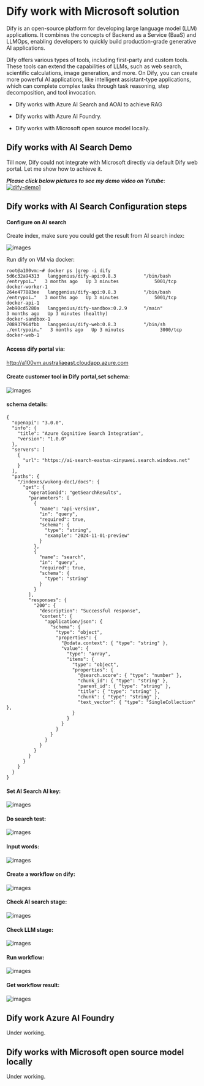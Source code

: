 # Dify work with Microsoft solution

Dify is an open-source platform for developing large language model (LLM) applications. It combines the concepts of Backend as a Service (BaaS) and LLMOps, enabling developers to quickly build production-grade generative AI applications.

Dify offers various types of tools, including first-party and custom tools. These tools can extend the capabilities of LLMs, such as web search, scientific calculations, image generation, and more. On Dify, you can create more powerful AI applications, like intelligent assistant-type applications, which can complete complex tasks through task reasoning, step decomposition, and tool invocation.

- Dify works with Azure AI Search and AOAI to achieve RAG

- Dify works with Azure AI Foundry.

- Dify works with Microsoft open source model locally.

  

## Dify works with AI Search Demo

Till now, Dify could not integrate with Microsoft directly via default Dify web portal. Let me show how to achieve it.

***Please click below pictures to see my demo video on Yutube***:
[![dify-demo1](https://raw.githubusercontent.com/xinyuwei-david/david-share/refs/heads/master/IMAGES/6.webp)](https://youtu.be/_-Y432d2VQU)

## Dify works with AI Search Configuration steps



#### **Configure on AI search**



Create index, make sure you could get the result from AI search index:



![images](https://github.com/xinyuwei-david/david-share/blob/master/LLMs/ollama-Dify/images/1.png)



Run dify on VM via docker:

```
root@a100vm:~# docker ps |grep -i dify
5d6c32a94313   langgenius/dify-api:0.8.3          "/bin/bash /entrypoi…"   3 months ago   Up 3 minutes             5001/tcp                                                                   docker-worker-1
264e477883ee   langgenius/dify-api:0.8.3          "/bin/bash /entrypoi…"   3 months ago   Up 3 minutes             5001/tcp                                                                   docker-api-1
2eb90cd5280a   langgenius/dify-sandbox:0.2.9      "/main"                  3 months ago   Up 3 minutes (healthy)                                                                              docker-sandbox-1
708937964fbb   langgenius/dify-web:0.8.3          "/bin/sh ./entrypoin…"   3 months ago   Up 3 minutes             3000/tcp                                                                   docker-web-1
```



#### **Access dify portal via:**

http://a100vm.australiaeast.cloudapp.azure.com





####  **Create customer tool in Dify portal,set schema:**



![images](https://github.com/xinyuwei-david/david-share/blob/master/LLMs/ollama-Dify/images/3.png)



#### **schema details:**

```
{
  "openapi": "3.0.0",
  "info": {
    "title": "Azure Cognitive Search Integration",
    "version": "1.0.0"
  },
  "servers": [
    {
      "url": "https://ai-search-eastus-xinyuwei.search.windows.net"
    }
  ],
  "paths": {
    "/indexes/wukong-doc1/docs": {
      "get": {
        "operationId": "getSearchResults",
        "parameters": [
          {
            "name": "api-version",
            "in": "query",
            "required": true,
            "schema": {
              "type": "string",
              "example": "2024-11-01-preview"
            }
          },
          {
            "name": "search",
            "in": "query",
            "required": true,
            "schema": {
              "type": "string"
            }
          }
        ],
        "responses": {
          "200": {
            "description": "Successful response",
            "content": {
              "application/json": {
                "schema": {
                  "type": "object",
                  "properties": {
                    "@odata.context": { "type": "string" },
                    "value": {
                      "type": "array",
                      "items": {
                        "type": "object",
                        "properties": {
                          "@search.score": { "type": "number" },
                          "chunk_id": { "type": "string" },
                          "parent_id": { "type": "string" },
                          "title": { "type": "string" },
                          "chunk": { "type": "string" },
                          "text_vector": { "type": "SingleCollection" },
                        }
                      }
                    }
                  }
                }
              }
            }
          }
        }
      }
    }
  }
}
```



#### **Set AI Search AI key:**



![images](https://github.com/xinyuwei-david/david-share/blob/master/LLMs/ollama-Dify/images/4.png)



#### **Do search test:**



![images](https://github.com/xinyuwei-david/david-share/blob/master/LLMs/ollama-Dify/images/5.png)



#### **Input words:**



![images](https://github.com/xinyuwei-david/david-share/blob/master/LLMs/ollama-Dify/images/6.png)



#### **Create a workflow on dify:**



![images](https://github.com/xinyuwei-david/david-share/blob/master/LLMs/ollama-Dify/images/7.png)



#### **Check AI search stage:**



![images](https://github.com/xinyuwei-david/david-share/blob/master/LLMs/ollama-Dify/images/8.png)



#### **Check LLM stage:**



![images](https://github.com/xinyuwei-david/david-share/blob/master/LLMs/ollama-Dify/images/9.png)



#### **Run workflow:**



![images](https://github.com/xinyuwei-david/david-share/blob/master/LLMs/ollama-Dify/images/10.png)



#### **Get workflow result:**



![images](https://github.com/xinyuwei-david/david-share/blob/master/LLMs/ollama-Dify/images/11.png)



## Dify work Azure AI Foundry

Under working.

## Dify works with Microsoft open source model locally

Under working.

